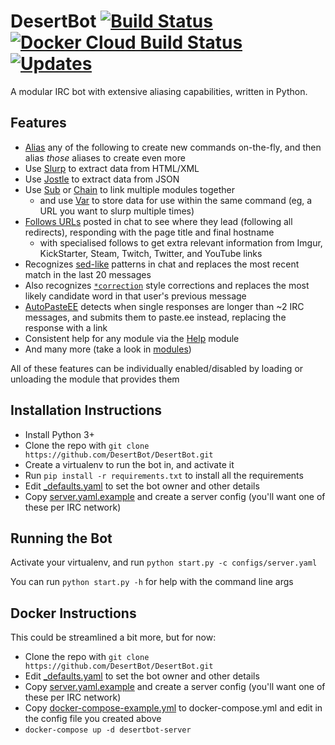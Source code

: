 DesertBot [![Build Status](https://travis-ci.org/DesertBot/DesertBot.svg?branch=master)](https://travis-ci.org/DesertBot/DesertBot) [![Docker Cloud Build Status](https://img.shields.io/docker/cloud/build/starlitghost/desertbot.svg)](https://hub.docker.com/r/starlitghost/desertbot) [![Updates](https://pyup.io/repos/github/DesertBot/DesertBot/shield.svg)](https://pyup.io/repos/github/DesertBot/DesertBot/)
=========

A modular IRC bot with extensive aliasing capabilities, written in Python.

Features
--------
* [Alias](desertbot/modules/utils/Alias.py) any of the following to create new commands on-the-fly, and then alias *those* aliases to create even more
* Use [Slurp](desertbot/modules/utils/Slurp.py) to extract data from HTML/XML
* Use [Jostle](desertbot/modules/utils/Jostle.py) to extract data from JSON
* Use [Sub](desertbot/modules/utils/Sub.py) or [Chain](desertbot/modules/utils/Chain.py) to link multiple modules together
  * and use [Var](desertbot/modules/utils/Var.py) to store data for use within the same command (eg, a URL you want to slurp multiple times)
* [Follows URLs](desertbot/modules/urlfollow/URLFollow.py) posted in chat to see where they lead (following all redirects), responding with the page title and final hostname
  * with specialised follows to get extra relevant information from Imgur, KickStarter, Steam, Twitch, Twitter, and YouTube links
* Recognizes [sed-like](desertbot/modules/commands/Sed.py) patterns in chat and replaces the most recent match in the last 20 messages
* Also recognizes [`*correction`](desertbot/modules/automatic/AsterFix.py) style corrections and replaces the most likely candidate word in that user's previous message
* [AutoPasteEE](desertbot/modules/postprocess/AutoPasteEE.py) detects when single responses are longer than ~2 IRC messages, and submits them to paste.ee instead, replacing the response with a link
* Consistent help for any module via the [Help](desertbot/modules/commands/Help.py) module
* And many more (take a look in [modules](desertbot/modules))

All of these features can be individually enabled/disabled by loading or unloading the module that provides them

Installation Instructions
-------------------------
* Install Python 3+
* Clone the repo with `git clone https://github.com/DesertBot/DesertBot.git`
* Create a virtualenv to run the bot in, and activate it
* Run `pip install -r requirements.txt` to install all the requirements
* Edit [_defaults.yaml](configs/_defaults.yaml) to set the bot owner and other details
* Copy [server.yaml.example](configs/server.yaml.example) and create a server config (you'll want one of these per IRC network)

Running the Bot
---------------
Activate your virtualenv, and run `python start.py -c configs/server.yaml`

You can run `python start.py -h` for help with the command line args

Docker Instructions
-------------------
This could be streamlined a bit more, but for now:

* Clone the repo with `git clone https://github.com/DesertBot/DesertBot.git`
* Edit [_defaults.yaml](configs/_defaults.yaml) to set the bot owner and other details
* Copy [server.yaml.example](configs/server.yaml.example) and create a server config (you'll want one of these per IRC network)
* Copy [docker-compose-example.yml](docker-compose-example.yml) to docker-compose.yml and edit in the config file you created above
* `docker-compose up -d desertbot-server`
